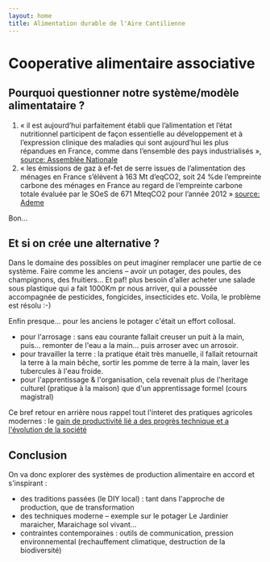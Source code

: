 ```yaml
---
layout: home
title: Alimentation durable de l'Aire Cantilienne
---
```


# Cooperative alimentaire associative

## Pourquoi questionner notre système/modèle alimentataire ?

1. « il est aujourd’hui parfaitement établi que l’alimentation et l’état nutritionnel participent de façon essentielle au développement et à l’expression clinique des maladies qui sont aujourd’hui les plus répandues en France, comme dans l’ensemble des pays industrialisés », [source: Assemblée Nationale](https://www.assemblee-nationale.fr/dyn/15/rapports/cealimindu/l15b1266-ti_rapport-enquete#_Toc524981165)
2. « les émissions de gaz à ef-fet  de  serre  issues  de  l’alimentation  des  ménages  en  France  s’élèvent  à  163  Mt  d’eqCO2,  soit  24  %de  l’empreinte  carbone  des  ménages  en  France  au  regard  de  l’empreinte  carbone  totale  évaluée  par  le  SOeS  de  671 MteqCO2 pour l’année 2012 » [source: Ademe](https://www.ademe.fr/sites/default/files/assets/documents/rapport-francais-bilan-carbone-alimentation-france-2019.pdf#00-CarboneAlimentationFrance_FR_21mai.indd%3A.167692%3A5313)

Bon...

## Et si on crée une alternative ?

Dans le domaine des possibles on peut imaginer remplacer une partie de ce système. Faire comme les anciens – avoir un potager, des poules, des champignons, des fruitiers... Et paf! plus besoin d'aller acheter une salade sous plastique qui a fait 1000Km pr nous arriver, qui a poussée accompagnée de pesticides, fongicides, insecticides etc. Voila, le problème est résolu :-)

Enfin presque... pour les anciens le potager c'était un effort collosal.
* pour l'arrosage : sans eau courante fallait creuser un puit à la main, puis... remonter de l'eau a la main... puis arroser avec un arrosoir.
* pour travailler la terre : la pratique était très manuelle, il fallait retournait la terre à la main bêche, sortir les pomme de terre à la main, laver les tubercules à l'eau froide.
* pour l'apprentissage & l'organisation, cela revenait plus de l'heritage culturel (pratique à la maison) que d'un apprentissage formel (cours magistral)

Ce bref retour en arrière nous rappel tout l'interet des pratiques agricoles modernes : le [gain de productivité lié a des progrès technique et a l'évolution de la société](https://fr.wikipedia.org/wiki/R%C3%A9volution_agricole#cite_note-:1-8)

## Conclusion

On va donc explorer des systèmes de production alimentaire en accord et s'inspirant :
* des traditions passées (le DIY local) : tant dans l'approche de production, que de transformation
* des techniques moderne – exemple sur le potager  Le Jardinier maraicher, Maraichage sol vivant...
* contraintes contemporaines : outils de communication, pression environnemental (rechauffement climatique, destruction de la biodiversité)


